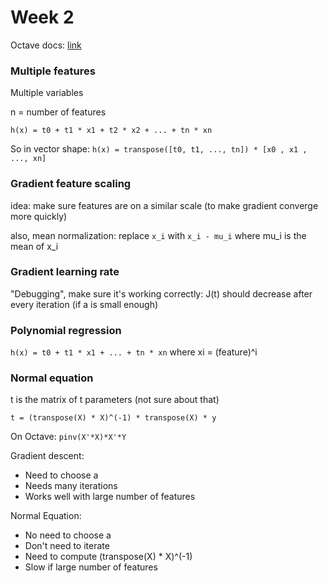 # Week 2

Octave docs: [link](http://www.gnu.org/software/octave/doc/interpreter/)

### Multiple features

Multiple variables

n = number of features

`h(x) = t0 + t1 * x1 + t2 * x2 + ... + tn * xn`

So in vector shape: `h(x) = transpose([t0, t1, ..., tn]) * [x0 , x1 , ..., xn]`

### Gradient feature scaling

idea: make sure features are on a similar scale (to make gradient converge more quickly)

also, mean normalization: replace `x_i` with `x_i - mu_i` where mu\_i is the mean of x\_i

### Gradient learning rate

"Debugging", make sure it's working correctly: J(t) should decrease after every iteration (if a is small enough)

### Polynomial regression

`h(x) = t0 + t1 * x1 + ... + tn * xn` where xi = (feature)^i

### Normal equation

t is the matrix of t parameters (not sure about that)

`t = (transpose(X) * X)^(-1) * transpose(X) * y`

On Octave: `pinv(X'*X)*X'*Y`

Gradient descent:
- Need to choose a
- Needs many iterations
- Works well with large number of features

Normal Equation:
- No need to choose a
- Don't need to iterate
- Need to compute (transpose(X) * X)^(-1)
- Slow if large number of features

